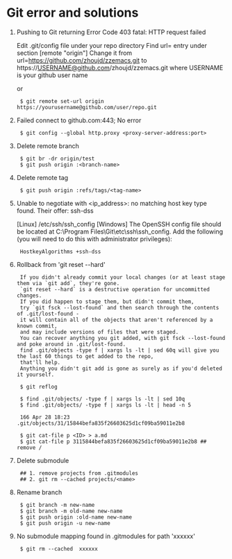 Git error and solutions
=======================

1. Pushing to Git returning Error Code 403 fatal: HTTP request failed

   Edit .git/config file under your repo directory
   Find url= entry under section [remote "origin"]
   Change it from url=https://github.com/zhoujd/zzemacs.git to https://USERNAME@github.com/zhoujd/zzemacs.git
   where USERNAME is your github user name

   or
   
        $ git remote set-url origin https://yourusername@github.com/user/repo.git

   
2. Failed connect to github.com:443; No error

        $ git config --global http.proxy <proxy-server-address:port>

3. Delete remote branch

        $ git br -dr origin/test 
        $ git push origin :<branch-name>


4. Delete remote tag

        $ git push origin :refs/tags/<tag-name>

5. Unable to negotiate with <ip_address>: no matching host key type found. Their offer: ssh-dss

   [Linux] /etc/ssh/ssh_config
   [Windows] The OpenSSH config file should be located at C:\Program Files\Git\etc\ssh\ssh_config. 
   Add the following (you will need to do this with administrator privileges):
  
        HostkeyAlgorithms +ssh-dss

6. Rollback from 'git reset --hard' 

        If you didn't already commit your local changes (or at least stage them via `git add`, they're gone. 
        `git reset --hard` is a destructive operation for uncommitted changes.
        If you did happen to stage them, but didn't commit them, 
        try `git fsck --lost-found` and then search through the contents of .git/lost-found - 
        it will contain all of the objects that aren't referenced by a known commit, 
        and may include versions of files that were staged.
        You can recover anything you git added, with git fsck --lost-found and poke around in .git/lost-found.  
        find .git/objects -type f | xargs ls -lt | sed 60q will give you the last 60 things to get added to the repo, 
        that'll help. 
        Anything you didn't git add is gone as surely as if you'd deleted it yourself.

        $ git reflog
   
        $ find .git/objects/ -type f | xargs ls -lt | sed 10q
        $ find .git/objects/ -type f | xargs ls -lt | head -n 5
     
        166 Apr 28 18:23 .git/objects/31/15844befa835f26603625d1cf09ba59011e2b8

        $ git cat-file p <ID> > a.md
        $ git cat-file p 3115844befa835f26603625d1cf09ba59011e2b8 ## remove /

7. Delete submodule

        ## 1. remove projects from .gitmodules
        ## 2. git rm --cached projects/<name>

8. Rename branch

        $ git branch -m new-name
        $ git branch -m old-name new-name
        $ git push origin :old-name new-name
        $ git push origin -u new-name

9. No submodule mapping found in .gitmodules for path 'xxxxxx'

        $ git rm --cached  xxxxxx
